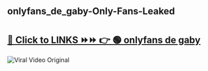 
 ## onlyfans_de_gaby-Only-Fans-Leaked

# <h2><a href="https://clipsfans.com/onlyfans_de_gaby&ref=git">🔗 Click to LINKS ⏩⏩ 👉 🟢 onlyfans de gaby </a></h2>

<a href="https://clipsfans.com/onlyfans_de_gaby&ref=git" rel="nofollow" data-target="animated-image.originalLink"><img src="https://i.ibb.co.com/xMMVF88/686577567.gif" alt="Viral Video Original" style="max-width: 100%; display: inline-block;" data-target="animated-image.originalImage"></a>
